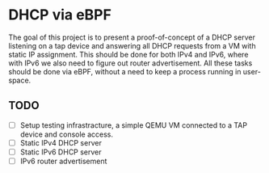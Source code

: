 # DHCP via eBPF

The goal of this project is to present a proof-of-concept of a DHCP server
listening on a tap device and answering all DHCP requests from a VM with static
IP assignment. This should be done for both IPv4 and IPv6, where with IPv6 we
also need to figure out router advertisement. All these tasks should be done via
eBPF, without a need to keep a process running in user-space.

## TODO

- [ ] Setup testing infrastracture, a simple QEMU VM connected to a TAP device
      and console access.
- [ ] Static IPv4 DHCP server
- [ ] Static IPv6 DHCP server
- [ ] IPv6 router advertisement
